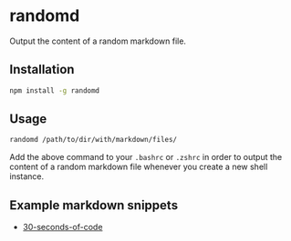 # randomd

Output the content of a random markdown file.

## Installation

```sh
npm install -g randomd
```

## Usage

```sh
randomd /path/to/dir/with/markdown/files/
```

Add the above command to your `.bashrc` or `.zshrc` in order to output the
content of a random markdown file whenever you create a new shell instance.

## Example markdown snippets

- [30-seconds-of-code](https://github.com/30-seconds/30-seconds-of-code/tree/master/snippets)
